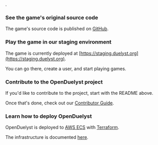 .

### See the game's original source code

The game's source code is published on [GitHub](https://github.com/open-duelyst/duelyst).

### Play the game in our staging environment

The game is currently deployed at [https://staging.duelyst.org](https://staging.duelyst.org).

You can go there, create a user, and start playing games.

### Contribute to the OpenDuelyst project

If you'd like to contribute to the project, start with the README above.

Once that's done, check out our [Contributor Guide](https://github.com/open-duelyst/duelyst/blob/main/docs/CONTRIBUTING.md).

### Learn how to deploy OpenDuelyst

OpenDuelyst is deployed to [AWS ECS](https://aws.amazon.com/ecs/) with [Terraform](https://www.terraform.io/docs).

The infrastructure is documented [here](https://github.com/open-duelyst/duelyst/blob/main/docs/infrastructure/README.md).
